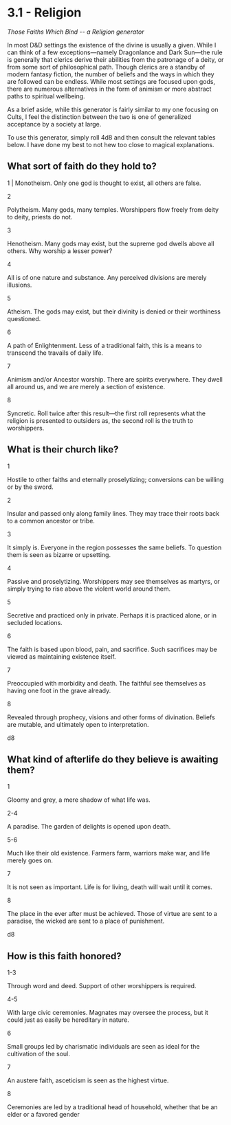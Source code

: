 # 3.1 - Religion
*Those Faiths Which Bind -- a Religion generator*

In most D&D settings the existence of the divine is usually a given. While I can think of a few exceptions—namely Dragonlance and Dark Sun—the rule is generally that clerics derive their abilities from the patronage of a deity, or from some sort of philosophical path. Though clerics are a standby of modern fantasy fiction, the number of beliefs and the ways in which they are followed can be endless. While most settings are focused upon gods, there are numerous alternatives in the form of animism or more abstract paths to spiritual wellbeing. 

As a brief aside, while this generator is fairly similar to my one focusing on Cults, I feel the distinction between the two is one of generalized acceptance by a society at large.

To use this generator, simply roll 4d8 and then consult the relevant tables below. I have done my best to not hew too close to magical explanations.

## What sort of faith do they hold to?

1 | Monotheism. Only one god is thought to exist, all others are false.

2 
	

Polytheism. Many gods, many temples. Worshippers flow freely from deity to deity, priests do not.

3
	

Henotheism. Many gods may exist, but the supreme god dwells above all others. Why worship a lesser power?

4
	

All is of one nature and substance. Any perceived divisions are merely illusions.

5
	

Atheism. The gods may exist, but their divinity is denied or their worthiness questioned.

6
	

A path of Enlightenment. Less of a traditional faith, this is a means to transcend the travails of daily life.

7
	

Animism and/or Ancestor worship. There are spirits everywhere. They dwell all around us, and we are merely a section of existence.

8
	

Syncretic. Roll twice after this result—the first roll represents what the religion is presented to outsiders as, the second roll is the truth to worshippers.

## What is their church like?

1
	

Hostile to other faiths and eternally proselytizing; conversions can be willing or by the sword.

2
	

Insular and passed only along family lines. They may trace their roots back to a common ancestor or tribe.

3
	

It simply is. Everyone in the region possesses the same beliefs. To question them is seen as bizarre or upsetting.

4
	

Passive and proselytizing. Worshippers may see themselves as martyrs, or simply trying to rise above the violent world around them.

5
	

Secretive and practiced only in private. Perhaps it is practiced alone, or in secluded locations.

6
	

The faith is based upon blood, pain, and sacrifice. Such sacrifices may be viewed as maintaining existence itself.

7
	

Preoccupied with morbidity and death. The faithful see themselves as having one foot in the grave already.

8
	

Revealed through prophecy, visions and other forms of divination. Beliefs are mutable, and ultimately open to interpretation.


d8
	

## What kind of afterlife do they believe is awaiting them?

1
	

Gloomy and grey, a mere shadow of what life was.

2-4
	

A paradise. The garden of delights is opened upon death.

5-6
	

Much like their old existence. Farmers farm, warriors make war, and life merely goes on.

7
	

It is not seen as important. Life is for living, death will wait until it comes.

8
	

The place in the ever after must be achieved. Those of virtue are sent to a paradise, the wicked are sent to a place of punishment.


d8
	

## How is this faith honored?

1-3
	

Through word and deed. Support of other worshippers is required.

4-5
	

With large civic ceremonies. Magnates may oversee the process, but it could just as easily be hereditary in nature.

6
	

Small groups led by charismatic individuals are seen as ideal for the cultivation of the soul.

7
	

An austere faith, asceticism is seen as the highest virtue.

8
	

Ceremonies are led by a traditional head of household, whether that be an elder or a favored gender